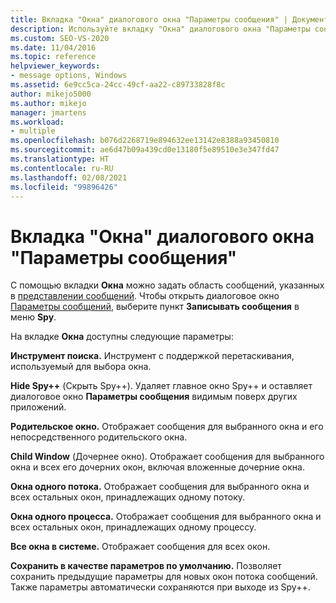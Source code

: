 ```yaml
---
title: Вкладка "Окна" диалогового окна "Параметры сообщения" | Документация Майкрософт
description: Используйте вкладку "Окна" диалогового окна "Параметры сообщения", чтобы указать, в каких окнах отображаются сообщения. В этой статье приводится описание параметров.
ms.custom: SEO-VS-2020
ms.date: 11/04/2016
ms.topic: reference
helpviewer_keywords:
- message options, Windows
ms.assetid: 6e9cc5ca-24cc-49cf-aa22-c89733828f8c
author: mikejo5000
ms.author: mikejo
manager: jmartens
ms.workload:
- multiple
ms.openlocfilehash: b076d2268719e894632ee13142e8388a93450810
ms.sourcegitcommit: ae6d47b09a439cd0e13180f5e89510e3e347fd47
ms.translationtype: HT
ms.contentlocale: ru-RU
ms.lasthandoff: 02/08/2021
ms.locfileid: "99896426"
---
```

# <a name="windows-tab-message-options-dialog-box"></a>Вкладка "Окна" диалогового окна "Параметры сообщения"
С помощью вкладки **Окна** можно задать область сообщений, указанных в [представлении сообщений](../debugger/messages-view.md). Чтобы открыть диалоговое окно [Параметры сообщений](../debugger/message-options-dialog-box.md), выберите пункт **Записывать сообщения** в меню **Spy**.

 На вкладке **Окна** доступны следующие параметры:

 **Инструмент поиска.** Инструмент с поддержкой перетаскивания, используемый для выбора окна.

 **Hide Spy++** (Скрыть Spy++). Удаляет главное окно Spy++ и оставляет диалоговое окно **Параметры сообщения** видимым поверх других приложений.

 **Родительское окно.** Отображает сообщения для выбранного окна и его непосредственного родительского окна.

 **Child Window** (Дочернее окно). Отображает сообщения для выбранного окна и всех его дочерних окон, включая вложенные дочерние окна.

 **Окна одного потока.** Отображает сообщения для выбранного окна и всех остальных окон, принадлежащих одному потоку.

 **Окна одного процесса.** Отображает сообщения для выбранного окна и всех остальных окон, принадлежащих одному процессу.

 **Все окна в системе.** Отображает сообщения для всех окон.

 **Сохранить в качестве параметров по умолчанию.** Позволяет сохранить предыдущие параметры для новых окон потока сообщений. Также параметры автоматически сохраняются при выходе из Spy++.